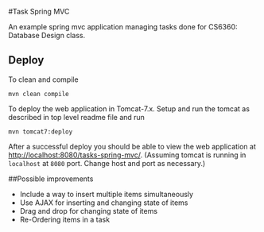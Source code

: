 #Task Spring MVC

An example spring mvc application managing tasks done for CS6360: Database Design class.

## Deploy

To clean and compile 

    mvn clean compile 
    
To deploy the web application in Tomcat-7.x. Setup and run the tomcat as described in
top level readme file and run

    mvn tomcat7:deploy
 
After a successful deploy you should be able to view the web application at 
<http://localhost:8080/tasks-spring-mvc/>.
(Assuming tomcat is running in `localhost` at `8080` port.
Change host and port as necessary.)


##Possible improvements

- Include a way to insert multiple items simultaneously
- Use AJAX for inserting and changing state of items
- Drag and drop for changing state of items 
- Re-Ordering items in a task 

